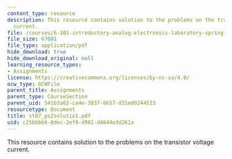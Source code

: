 ```yaml
---
content_type: resource
description: This resource contains solution to the problems on the transistor voltage
  current.
file: /courses/6-101-introductory-analog-electronics-laboratory-spring-2007/c25bbbb68dec2ef8d981d4644e3d261a_st07_ps2solutio1.pdf
file_size: 67681
file_type: application/pdf
hide_download: true
hide_download_original: null
learning_resource_types:
- Assignments
license: https://creativecommons.org/licenses/by-nc-sa/4.0/
ocw_type: OCWFile
parent_title: Assignments
parent_type: CourseSection
parent_uid: 541b3a62-ca4e-3837-6657-d31ed0244533
resourcetype: Document
title: st07_ps2solutio1.pdf
uid: c25bbbb6-8dec-2ef8-d981-d4644e3d261a
---
```

This resource contains solution to the problems on the transistor voltage current.
